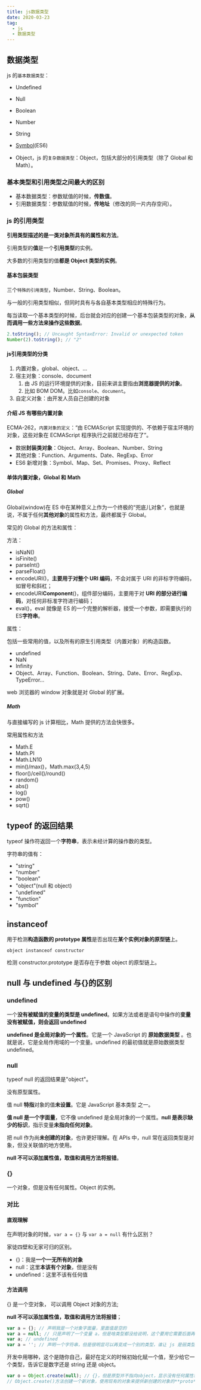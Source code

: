 ```yaml
---
title: js数据类型
date: 2020-03-23
tag:
  - js
  - 数据类型
---
```


## 数据类型

js 的`基本数据类型`：

- Undefined
- Null
- Boolean
- Number
- String
- [Symbol](https://developer.mozilla.org/en-US/docs/Glossary/Symbol)(ES6)

- Object，js 的`复杂数据类型`：Object，包括大部分的引用类型（除了 Global 和 Math）。

### 基本类型和引用类型之间最大的区别

- 基本数据类型：参数赋值的时候，**传数值**。
- 引用数据类型：参数赋值的时候，**传地址**（修改的同一片内存空间）。

### js 的引用类型

**引用类型描述的是一类对象所具有的属性和方法**。

引用类型的**值**是一个**引用类型**的实例。

大多数的引用类型的值**都是 Object 类型的实例**。

#### 基本包装类型

三个`特殊的引用类型`，Number、String、Boolean。

与一般的引用类型相似，但同时具有与各自基本类型相应的特殊行为。

每当读取一个基本类型的时候，后台就会对应的创建一个基本包装类型的对象，**从而调用一些方法来操作这些数据**。

```js
2.toString(); // Uncaught SyntaxError: Invalid or unexpected token
Number(2).toString(); // "2"
```

#### js引用类型的分类

1. 内置对象，global、object、...
2. 宿主对象：console、document
   1. 由 JS 的运行环境提供的对象，目前来讲主要指由**浏览器提供的对象**。
   2. 比如 BOM DOM。比如`console`、`document`。
3. 自定义对象：由开发人员自己创建的对象

#### 介绍 JS 有哪些内置对象

ECMA-262，`内置对象的定义`：“由 ECMAScript 实现提供的、不依赖于宿主环境的对象，这些对象在 ECMAScript 程序执行之前就已经存在了”。

- 数据**封装类对象**：Object、Array、Boolean、Number、String
- 其他对象：Function、Arguments、Date、RegExp、Error
- ES6 新增对象：Symbol、Map、Set、Promises、Proxy、Reflect

#### 单体内置对象，Global 和 Math

##### Global

Global(window)在 ES 中在某种意义上作为一个终极的“兜底儿对象”，也就是说，不属于任何**其他对象**的属性和方法，最终都属于 Global。

常见的 Global 的方法和属性：

方法：

- isNaN()
- isFinite()
- parseInt()
- parseFloat()
- encodeURI()，**主要用于对整个 URI 编码**，不会对属于 URI 的非标字符编码，如冒号和斜杠；
- encodeURI**Component**()，组件部分编码，主要用于对 **URI 的部分进行编码**，对任何非标准字符进行编码；
- eval()，eval 就像是 ES 的一个完整的解析器，接受一个参数，即需要执行的 ES**字符串**。

属性：

包括一些常用的值，以及所有的原生引用类型（内置对象）的构造函数。

- undefined
- NaN
- Infinity
- Object、Array、Function、Boolean、String、Date、Error、RegExp、TypeError...

web 浏览器的 window 对象就是对 Global 的扩展。

##### Math

与直接编写的 js 计算相比，Math 提供的方法会快很多。

常用属性和方法

- Math.E
- Math.PI
- Math.LN10
- min()/max()，Math.max(3,4,5)
- floor()/ceil()/round()
- random()
- abs()
- log()
- pow()
- sqrt()

## typeof 的返回结果

typeof 操作符返回一个**字符串**，表示未经计算的操作数的类型。

字符串的值有：

- "string"
- "number"
- "boolean"
- "object"(null 和 object)
- "undefined"
- "function"
- "symbol"

## instanceof

用于检测**构造函数的 prototype 属性**是否出现在**某个实例对象的原型链**上。

`object instanceof constructor`

检测 constructor.prototype 是否存在于参数 object 的原型链上。

## null 与 undefined 与{}的区别

### undefined

一个**没有被赋值的变量的类型是 undefined**。如果方法或者是语句中操作的**变量没有被赋值，则会返回 undefined**

**undefined 是全局对象的一个属性**。它是一个 JavaScript 的 **原始数据类型** 。也就是说，它是全局作用域的一个变量。undefined 的最初值就是原始数据类型 undefined。

### null

typeof null 的返回结果是"object"。

没有原型属性。

值 null **特指**对象的值**未设置**。它是 JavaScript 基本类型 之一。

**值 null 是一个字面量**，它不像 undefined 是全局对象的一个属性。**null 是表示缺少的标识**，指示变量**未指向任何对象**。

把 null 作为尚**未创建的对象**，也许更好理解。在 APIs 中，null 常在返回类型是对象，但没关联值的地方使用。

**null 不可以添加属性值，取值和调用方法将报错**。

### {}

一个对象，但是没有任何属性。Object 的实例。

### 对比

#### 直观理解

在声明对象的时候，`var a = {}` 与 `var a = null` 有什么区别？

家徒四壁和无家可归的区别。

- {}：我是**一个一无所有的对象**
- null：这里**本该有个对象**，但是没有
- undefined：这里不该有任何值

#### 方法调用

{} 是一个空对象， 可以调用 Object 对象的方法;

**null 不可以添加属性值，取值和调用方法将报错**；

```js
var a = {}; // 声明我是一个对象字面量，里面值是空的
var a = null; // 只是声明了一个变量 a，但是啥类型都没给说明，这个要用它需要后面再赋值，如果不填就是 undefined
var a; // undefined
var a = ''; // 声明一个字符串，但是很明显可以再变成一个别的类型，谁让 js 是弱类型，这样就会导致性能不好；
```

开发中用哪种，这个是随你自己，最好在定义的时候初始化赋一个值，至少给它一个类型，告诉它是数字还是 string 还是 object。

```js
var o = Object.create(null); // {}，但是原型并不指向object，显示没有任何属性和方法
// Object.create()方法创建一个新对象，使用现有的对象来提供新创建的对象的**proto**。也就是新对象继承于给出的对象。
```
